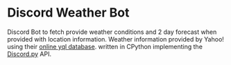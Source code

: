 # Discord Weather Bot
Discord Bot to fetch provide weather conditions and 2 day forecast when provided with location information. Weather information provided by Yahoo! using their [online yql database](https://developer.yahoo.com/yql/). written in CPython implementing the [Discord.py](https://github.com/Rapptz/discord.py) API.
